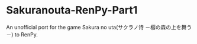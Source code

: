 # Sakuranouta-RenPy-Part1
An unofficial port for the game Sakura no uta(サクラノ诗 －樱の森の上を舞う－) to RenPy.
